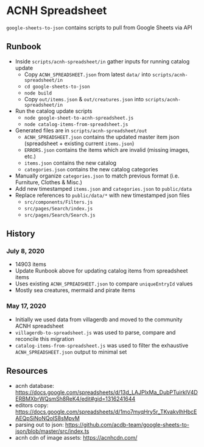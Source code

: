 # ACNH Spreadsheet

`google-sheets-to-json` contains scripts to pull from Google Sheets via API

## Runbook

- Inside `scripts/acnh-spreadsheet/in` gather inputs for running catalog update
  - Copy `ACNH_SPREADSHEET.json` from latest `data/` into `scripts/acnh-spreadsheet/in`
  - `cd google-sheets-to-json`
  - `node build`
  - Copy `out/items.json` & `out/creatures.json` into `scripts/acnh-spreadsheet/in`
- Run the catalog update scripts
  - `node google-sheet-to-acnh-spreadsheet.js`
  - `node catalog-items-from-spreadsheet.js`
- Generated files are in `scripts/acnh-spreadsheet/out`
  - `ACNH_SPREADSHEET.json` contains the updated master item json (spreadsheet + existing current `items.json`)
  - `ERRORS.json` contains the items which are invalid (missing images, etc.)
  - `items.json` contains the new catalog
  - `categories.json` contains the new catalog categories
- Manually organize `categories.json` to match previous format (i.e. Furniture, Clothes & Misc.)
- Add new timestamped `items.json` and `categories.json` to `public/data`
- Replace references to `public/data/*` with new timestamped json files
  - `src/components/Filters.js`
  - `src/pages/Search/index.js`
  - `src/pages/Search/Search.js`

## History

### July 8, 2020
- 14903 items
- Update Runbook above for updating catalog items from spreadsheet items
- Uses existing `ACNH_SPREADSHEET.json` to compare `uniqueEntryId` values
- Mostly sea creatures, mermaid and pirate items

### May 17, 2020
- Initially we used data from villagerdb and moved to the community ACNH spreadsheet
- `villagerdb-to-spreadsheet.js` was used to parse, compare and reconcile this migration
- `catalog-items-from-spreadsheet.js` was used to filter the exhaustive `ACNH_SPREADSHEET.json` output to minimal set


## Resources

- acnh database: https://docs.google.com/spreadsheets/d/13d_LAJPlxMa_DubPTuirkIV4DERBMXbrWQsmSh8ReK4/edit#gid=1316241644
- editors copy: https://docs.google.com/spreadsheets/d/1mo7myqHry5r_TKvakvIhHbcEAEQpSiNoNQoIS8sMpvM
- parsing out to json: https://github.com/acdb-team/google-sheets-to-json/blob/master/src/index.ts
- acnh cdn of image assets: https://acnhcdn.com/
